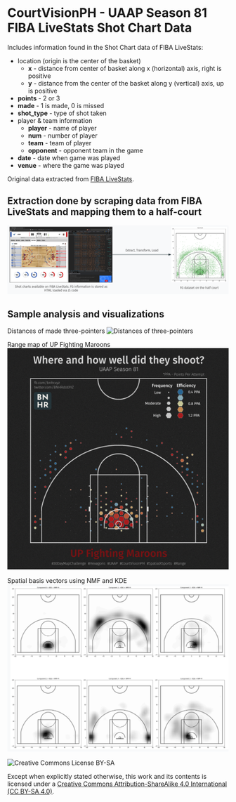 # CourtVisionPH - UAAP Season 81 FIBA LiveStats Shot Chart Data

Includes information found in the Shot Chart data of FIBA LiveStats:
- location (origin is the center of the basket)
    - **x** - distance from center of basket along x (horizontal) axis, right is positive
    - **y** - distance from the center of the basket along y (vertical) axis, up is positive
- **points** - 2 or 3
- **made** - 1 is made, 0 is missed
- **shot_type** - type of shot taken
- player & team information
    - **player** - name of player
    - **num** - number of player
    - **team** - team of player
    - **opponent** - opponent team in the game
- **date** - date when game was played
- **venue** - where the game was played

Original data extracted from [FIBA LiveStats](https://www.fibalivestats.com/).

## Extraction done by scraping data from FIBA LiveStats and mapping them to a half-court
![ETL of data](/img/etl.png)

## Sample analysis and visualizations
Distances of made three-pointers
![Distances of three-pointers](/img/Day02-Lines.png)

Range map of UP Fighting Maroons
![Range map of UP Fighting Maroons](/img/Day04-Hexagons-UP.png)

Spatial basis vectors using NMF and KDE
![Spatial basis vectors using NMF and KDE](/img/nmf.png)

![Creative Commons License BY-SA](https://i.creativecommons.org/l/by-sa/4.0/80x15.png)

Except when explicitly stated otherwise, this work and its contents is licensed under a <a rel="license" href="https://creativecommons.org/licenses/by-sa/4.0/">Creative Commons Attribution-ShareAlike 4.0 International (CC BY-SA 4.0)</a>.<br>

